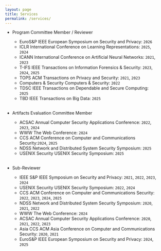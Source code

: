 ```yaml
---
layout: page
title: Services
permalink: /services/
---
```


* Program Committee Member / Reviewer
    * <span class="badge align-middle" style="min-width:75px;background-color:var(--global-theme-color)">EuroS&P</span> IEEE European Symposium on Security and Privacy: `2026` 
    * <span class="badge align-middle" style="min-width:75px;background-color:var(--global-theme-color)">ICLR</span> International Conference on Learning Representations: `2025`, `2024`   
    * <span class="badge align-middle" style="min-width:75px;background-color:var(--global-theme-color)">ICANN</span> International Conference on Artificial Neural Networks: `2021`, `2023`
    * <span class="badge align-middle" style="min-width:75px;background-color:var(--global-theme-color)">T-IFS</span> IEEE Transactions on Information Forensics & Security: `2023`, `2024`, `2025`        
    * <span class="badge align-middle" style="min-width:75px;background-color:var(--global-theme-color)">TOPS</span> ACM Transactions on Privacy and Security: `2021`, `2023`
    * <span class="badge align-middle" style="min-width:75px;background-color:var(--global-theme-color)">Computers & Security</span> Computers & Security: `2022`
	* <span class="badge align-middle" style="min-width:75px;background-color:var(--global-theme-color)">TDSC</span> IEEE Transactions on Dependable and Secure Computing: `2025`
    * <span class="badge align-middle" style="min-width:75px;background-color:var(--global-theme-color)">TBD</span> IEEE Transactions on Big Data: `2025`
     <br/><br/>       
    
* Artifacts Evaluation Committee Member
    * <span class="badge align-middle" style="min-width:75px;background-color:var(--global-theme-color)">ACSAC </span> Annual Computer Security Applications Conference: `2022`, `2023`, `2024` 
    * <span class="badge align-middle" style="min-width:75px;background-color:var(--global-theme-color)">WWW</span> The Web Conference: `2024` 
    * <span class="badge align-middle" style="min-width:75px;background-color:var(--global-theme-color)">CCS</span> ACM Conference on Computer and Communications Security:`2024`, `2025`
    * <span class="badge align-middle" style="min-width:75px;background-color:var(--global-theme-color)">NDSS</span> Network and Distributed System Security Symposium: `2025`
    * <span class="badge align-middle" style="min-width:75px;background-color:var(--global-theme-color)">USENIX Security</span> USENIX Security Symposium: `2025`
	 <br/><br/> 

* Sub-Reviewer
    * <span class="badge align-middle" style="min-width:75px;background-color:var(--global-theme-color)">IEEE S&P </span> IEEE Symposium on Security and Privacy: `2021`, `2022`, `2023`, `2024`
	* <span class="badge align-middle" style="min-width:75px;background-color:var(--global-theme-color)">USENIX Security</span> USENIX Security Symposium: `2022`, `2024`  
    * <span class="badge align-middle" style="min-width:75px;background-color:var(--global-theme-color)">CCS</span> ACM Conference on Computer and Communications Security: `2022`, `2023`, `2024`, `2025`
    * <span class="badge align-middle" style="min-width:75px;background-color:var(--global-theme-color)">NDSS</span> Network and Distributed System Security Symposium: `2020`, `2021`, `2022`
	* <span class="badge align-middle" style="min-width:75px;background-color:var(--global-theme-color)">WWW</span> The Web Conference: `2024` 
	* <span class="badge align-middle" style="min-width:75px;background-color:var(--global-theme-color)">ACSAC </span> Annual Computer Security Applications Conference: `2020`, `2021`, `2022`, `2023` 
	* <span class="badge align-middle" style="min-width:75px;background-color:var(--global-theme-color)">Asia CCS</span> ACM Asia Conference on Computer and Communications Security: `2020`, `2021` 
    * <span class="badge align-middle" style="min-width:75px;background-color:var(--global-theme-color)">EuroS&P</span> IEEE European Symposium on Security and Privacy: `2024`, `2025` 